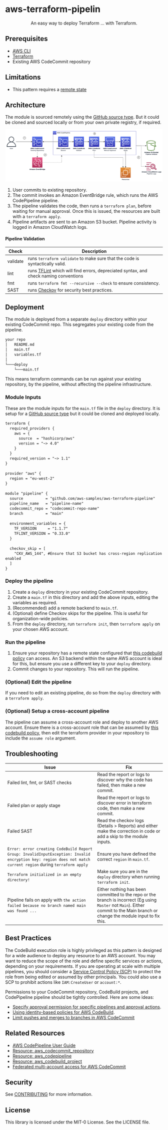 # aws-terraform-pipelin

<p align="center">
An easy way to deploy Terraform ... with Terraform. 
</p>

## Prerequisites
- [AWS CLI](https://docs.aws.amazon.com/cli/latest/userguide/getting-started-install.html)
- [Terraform](https://learn.hashicorp.com/tutorials/terraform/install-cli)
- Existing AWS CodeCommit repository

## Limitations
- This pattern requires a [remote state](https://developer.hashicorp.com/terraform/language/state/remote)

## Architecture
The module is sourced remotely using the [GitHub source type](https://developer.hashicorp.com/terraform/language/modules/sources#github). But it could be cloned and sourced locally or from your own private registry, if required. 

![image info](./img/architecture.png)

1. User commits to existing repository. 
2. The commit invokes an Amazon EventBridge rule, which runs the AWS CodePipeline pipeline.
3. The pipeline validates the code, then runs a `terraform plan`, before waiting for manual approval. Once this is issued, the resources are built with a `terraform apply`. 
4. Pipeline artifacts are sent to an Amazon S3 bucket. Pipeline activity is logged in Amazon CloudWatch logs. 

#### Pipeline Validation

| Check | Description |
|---|---|
| validate | runs `terraform validate` to make sure that the code is syntactically valid. |
| lint | runs [TFLint](https://github.com/terraform-linters/tflint) which will find errors, depreciated syntax, and check naming conventions |
| fmt | runs `terraform fmt --recursive --check` to ensure consistency. |
| SAST | runs [Checkov](https://www.checkov.io/) for security best practices. |

## Deployment

The module is deployed from a separate `deploy` directory within your existing CodeCommit repo. This segregates your existing code from the pipeline. 

```
your repo
│   README.md
│   main.tf
│   variables.tf    
│
└───deploy
    └───main.tf     
```

This means terraform commands can be run against your existing repository, by the pipeline, without affecting the pipeline infrastructure. 

### Module Inputs

These are the module inputs for the `main.tf` file in the `deploy` directory. It is setup for a [GitHub source type](https://developer.hashicorp.com/terraform/language/modules/sources#github) but it could be cloned and deployed locally. 

```
terraform {
  required_providers {
    aws = {
      source  = "hashicorp/aws"
      version = "~> 4.0"
    }
  }
  required_version = "~> 1.1"
}

provider "aws" {
  region = "eu-west-2" 
}

module "pipeline" {
  source          = "github.com/aws-samples/aws-terraform-pipeline"
  pipeline_name   = "pipeline-name"
  codecommit_repo = "codecommit-repo-name"
  branch          = "main"

  environment_variables = {
    TF_VERSION     = "1.1.7"
    TFLINT_VERSION = "0.33.0"
  }

  checkov_skip = [
    "CKV_AWS_144", #Ensure that S3 bucket has cross-region replication enabled
  ]
}
```

### Deploy the pipeline 
1. Create a `deploy` directory in your existing CodeCommit repository.
2. Create a `main.tf` in this directory and add the above inputs, editing the variables as required.
3. (Recommended) add a remote backend to `main.tf`. 
4. (Optional) define Checkov skips for the pipeline. This is useful for organization-wide policies.
5. From the `deploy` directory, run `terraform init`, then `terraform apply` on your chosen AWS account. 

### Run the pipeline
1. Ensure your repository has a remote state configured that [this codebuild policy](./modules/pipeline/codebuild.tf?plain=1#198) can access. An S3 backend within the same AWS account is ideal for this, but ensure you use a different key to your `deploy` directory. 
2. Commit changes to your repository. This will run the pipeline. 

### (Optional) Edit the pipeline 
If you need to edit an existing pipeline, do so from the `deploy` directory with a `terraform apply`.

### (Optional) Setup a cross-account pipeline
The pipeline can assume a cross-account role and deploy to another AWS account. Ensure there is a cross-account role that can be assumed by [this codebuild policy](./modules/pipeline/codebuild.tf?plain=1#198), then edit the terraform provider in your repository to include the `assume role` argument.

## Troubleshooting

| Issue | Fix |
|---|---|
| Failed lint, fmt, or SAST checks | Read the report or logs to discover why the code has failed, then make a new commit. |
| Failed plan or apply stage | Read the report or logs to discover error in terraform code, then make a new commit. |
| Failed SAST | Read the checkov logs (Details > Reports) and either make the correction in code or add a skip to the module inputs. |
| `Error: error creating CodeBuild Report Group: InvalidInputException: Invalid encryption key: region does not match current region` during `terraform apply` | Ensure you have defined the correct `region` in `main.tf`.  
| `Terraform initialized in an empty directory!` | Make sure you are in the `deploy` directory when running `terraform init`. |
| Pipeline fails on apply with `the action failed because no branch named main was found ...` | Either nothing has been committed to the repo or the branch is incorrect (Eg using `Master` not `Main`). Either commit to the Main branch or change the module input to fix this. |

## Best Practices

The CodeBuild execution role is highly privileged as this pattern is designed for a wide audience to deploy any resource to an AWS account. You may want to reduce the scope of the role and define specific services or actions, depending on your requirements. If you are operating at scale with multiple pipelines, you should consider a [Service Control Policy (SCP)](https://docs.aws.amazon.com/organizations/latest/userguide/orgs_manage_policies_scps.html) to protect the role from being edited or assumed by other principals. You could also use a SCP to prohibit actions like `IAM:CreateUser` or `account:*`. 

Permissions to your CodeCommit repository, CodeBuild projects, and CodePipeline pipeline should be tightly controlled. Here are some ideas:
- [Specify approval permission for specific pipelines and approval actions](https://docs.aws.amazon.com/codepipeline/latest/userguide/approvals-iam-permissions.html#approvals-iam-permissions-limited).
- [Using identity-based policies for AWS CodeBuild](https://docs.aws.amazon.com/codebuild/latest/userguide/auth-and-access-control-iam-identity-based-access-control.html). 
- [Limit pushes and merges to branches in AWS CodeCommit](https://docs.aws.amazon.com/codecommit/latest/userguide/how-to-conditional-branch.html)

## Related Resources

- [AWS CodePipeline User Guide](https://docs.aws.amazon.com/codepipeline/latest/userguide/welcome.html)
- [Resource: aws_codecommit_repository](https://registry.terraform.io/providers/hashicorp/aws/latest/docs/resources/codecommit_repository)
- [Resource: aws_codepipeline](https://registry.terraform.io/providers/hashicorp/aws/latest/docs/resources/codepipeline)
- [Resource: aws_codebuild_project](https://registry.terraform.io/providers/hashicorp/aws/latest/docs/resources/codebuild_project)
- [Federated multi-account access for AWS CodeCommit](https://aws.amazon.com/blogs/devops/federated-multi-account-access-for-aws-codecommit/)

## Security

See [CONTRIBUTING](CONTRIBUTING.md#security-issue-notifications) for more information.

## License

This library is licensed under the MIT-0 License. See the LICENSE file.